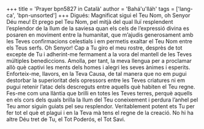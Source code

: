 +++
title = 'Prayer bpn5827 in Català'
author = 'Bahá'u'lláh'
tags = ['lang-ca', 'bpn-unsorted']
+++
Digués: Magnificat sigui el Teu Nom, oh Senyor Déu meu! Et prego pel Teu Nom, pel mitjà del qual lluï resplendent l’esplendor de la llum de la saviesa quan els cels de l’expressió divina es posaren en moviment entre la humanitat, que m’ajudis generosament amb les Teves confirmacions celestials i em permetis exaltar el Teu Nom entre els Teus serfs.
Oh Senyor! Cap a Tu giro el meu rostre, desprès de tot excepte de Tu i adherint-me fermament a la vora del mantell de les Teves múltiples benediccions. Amolla, per tant, la meva llengua per a proclamar allò què captivi les ments dels homes i alegri les seves ànimes i esperits. Enforteix-me, llavors, en la Teva Causa, de tal manera que no em pugui destorbar la superioritat dels opressors entre les Teves criatures ni em pugui retenir l’atac dels descreguts entre aquells què habiten el Teu regne. Fes-me com una llàntia que brilli en totes les Teves terres, perquè aquells en els cors dels quals brilla la llum del Teu coneixement i perdura l’anhel pel Teu amor siguin guiats pel seu resplendor.
Veritablement potent ets Tu per fer tot el què et plagui i en la Teva mà tens el regne de la creació. No hi ha altre Déu tret de Tu, el Tot Poderós, el Tot Savi.
